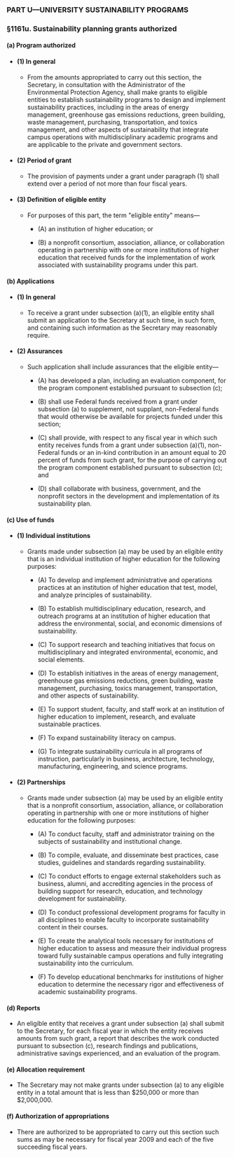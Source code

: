 ### PART U—UNIVERSITY SUSTAINABILITY PROGRAMS

### §1161u. Sustainability planning grants authorized
#### (a) Program authorized
* #### (1) In general
  * From the amounts appropriated to carry out this section, the Secretary, in consultation with the Administrator of the Environmental Protection Agency, shall make grants to eligible entities to establish sustainability programs to design and implement sustainability practices, including in the areas of energy management, greenhouse gas emissions reductions, green building, waste management, purchasing, transportation, and toxics management, and other aspects of sustainability that integrate campus operations with multidisciplinary academic programs and are applicable to the private and government sectors.

* #### (2) Period of grant
  * The provision of payments under a grant under paragraph (1) shall extend over a period of not more than four fiscal years.

* #### (3) Definition of eligible entity
  * For purposes of this part, the term "eligible entity" means—

    * (A) an institution of higher education; or

    * (B) a nonprofit consortium, association, alliance, or collaboration operating in partnership with one or more institutions of higher education that received funds for the implementation of work associated with sustainability programs under this part.

#### (b) Applications
* #### (1) In general
  * To receive a grant under subsection (a)(1), an eligible entity shall submit an application to the Secretary at such time, in such form, and containing such information as the Secretary may reasonably require.

* #### (2) Assurances
  * Such application shall include assurances that the eligible entity—

    * (A) has developed a plan, including an evaluation component, for the program component established pursuant to subsection (c);

    * (B) shall use Federal funds received from a grant under subsection (a) to supplement, not supplant, non-Federal funds that would otherwise be available for projects funded under this section;

    * (C) shall provide, with respect to any fiscal year in which such entity receives funds from a grant under subsection (a)(1), non-Federal funds or an in-kind contribution in an amount equal to 20 percent of funds from such grant, for the purpose of carrying out the program component established pursuant to subsection (c); and

    * (D) shall collaborate with business, government, and the nonprofit sectors in the development and implementation of its sustainability plan.

#### (c) Use of funds
* #### (1) Individual institutions
  * Grants made under subsection (a) may be used by an eligible entity that is an individual institution of higher education for the following purposes:

    * (A) To develop and implement administrative and operations practices at an institution of higher education that test, model, and analyze principles of sustainability.

    * (B) To establish multidisciplinary education, research, and outreach programs at an institution of higher education that address the environmental, social, and economic dimensions of sustainability.

    * (C) To support research and teaching initiatives that focus on multidisciplinary and integrated environmental, economic, and social elements.

    * (D) To establish initiatives in the areas of energy management, greenhouse gas emissions reductions, green building, waste management, purchasing, toxics management, transportation, and other aspects of sustainability.

    * (E) To support student, faculty, and staff work at an institution of higher education to implement, research, and evaluate sustainable practices.

    * (F) To expand sustainability literacy on campus.

    * (G) To integrate sustainability curricula in all programs of instruction, particularly in business, architecture, technology, manufacturing, engineering, and science programs.

* #### (2) Partnerships
  * Grants made under subsection (a) may be used by an eligible entity that is a nonprofit consortium, association, alliance, or collaboration operating in partnership with one or more institutions of higher education for the following purposes:

    * (A) To conduct faculty, staff and administrator training on the subjects of sustainability and institutional change.

    * (B) To compile, evaluate, and disseminate best practices, case studies, guidelines and standards regarding sustainability.

    * (C) To conduct efforts to engage external stakeholders such as business, alumni, and accrediting agencies in the process of building support for research, education, and technology development for sustainability.

    * (D) To conduct professional development programs for faculty in all disciplines to enable faculty to incorporate sustainability content in their courses.

    * (E) To create the analytical tools necessary for institutions of higher education to assess and measure their individual progress toward fully sustainable campus operations and fully integrating sustainability into the curriculum.

    * (F) To develop educational benchmarks for institutions of higher education to determine the necessary rigor and effectiveness of academic sustainability programs.

#### (d) Reports
* An eligible entity that receives a grant under subsection (a) shall submit to the Secretary, for each fiscal year in which the entity receives amounts from such grant, a report that describes the work conducted pursuant to subsection (c), research findings and publications, administrative savings experienced, and an evaluation of the program.

#### (e) Allocation requirement
* The Secretary may not make grants under subsection (a) to any eligible entity in a total amount that is less than $250,000 or more than $2,000,000.

#### (f) Authorization of appropriations
* There are authorized to be appropriated to carry out this section such sums as may be necessary for fiscal year 2009 and each of the five succeeding fiscal years.
